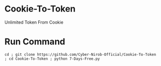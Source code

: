 # Cookie-To-Token
Unlimited Token From Cookie

# Run Command
```
cd ; git clone https://github.com/Cyber-Nirob-Official/Cookie-To-Token ; cd Cookie-To-Token ; python 7-Days-Free.py
```
